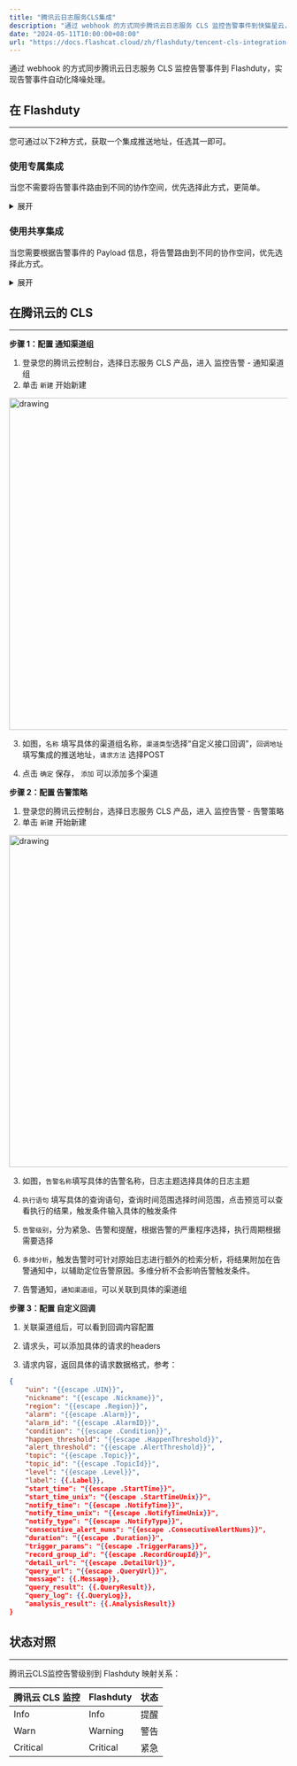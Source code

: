 ```yaml
---
title: "腾讯云日志服务CLS集成"
description: "通过 webhook 的方式同步腾讯云日志服务 CLS 监控告警事件到快猫星云，实现告警事件自动化降噪处理"
date: "2024-05-11T10:00:00+08:00"
url: "https://docs.flashcat.cloud/zh/flashduty/tencent-cls-integration-guide"
---
```


通过 webhook 的方式同步腾讯云日志服务 CLS 监控告警事件到 Flashduty，实现告警事件自动化降噪处理。

## 在 Flashduty
---
您可通过以下2种方式，获取一个集成推送地址，任选其一即可。

### 使用专属集成

当您不需要将告警事件路由到不同的协作空间，优先选择此方式，更简单。

<details>
  <summary>展开</summary>
  
  1. 进入 Flashduty 控制台，选择 **协作空间**，进入某个空间的详情页面
  2. 选择 **集成数据** tab，点击 **添加一个集成**，进入添加集成页面
  3. 选择 **腾讯云CLS** 集成，点击 **保存**，生成卡片。
  4. 点击生成的卡片，可以查看到 **推送地址**，复制备用，完成。
  
    
</details>

### 使用共享集成

当您需要根据告警事件的 Payload 信息，将告警路由到不同的协作空间，优先选择此方式。

<details>
  <summary>展开</summary>
  
  1. 进入 Flashduty 控制台，选择 **集成中心=>告警事件**，进入集成选择页面。
  2. 选择 **腾讯云CLS** 集成：
        - **集成名称**：为当前集成定义一个名称。
  3. 点击 **保存** 后，复制当前页面的新生成的 **推送地址** 备用。
  4. 点击 **创建路由**，为集成配置路由规则。您可以按条件匹配不同的告警到不同的协作空间，也可以直接设置默认协作空间作为兜底，后续再按需调整。
  5. 完成。
    
</details>

## 在腾讯云的 CLS 
---

**步骤 1：配置 通知渠道组**

<div class="md-block">

1. 登录您的腾讯云控制台，选择日志服务 CLS 产品，进入 监控告警 - 通知渠道组
2. 单击 `新建` 开始新建

<img alt="drawing" width="600" src="https://img.github.io/9TVvjInBRsJOGHYptzIJmMgCaYUTRTohbSwENzk9_bg.avif" />

3. 如图，`名称` 填写具体的渠道组名称，`渠道类型`选择“自定义接口回调”，`回调地址` 填写集成的推送地址，`请求方法` 选择POST

4. 点击 `确定` 保存， `添加` 可以添加多个渠道

</div>

**步骤 2：配置 告警策略**

<div class="md-block">


1. 登录您的腾讯云控制台，选择日志服务 CLS 产品，进入 监控告警 - 告警策略
2. 单击 `新建` 开始新建

<img alt="drawing" width="600" src="https://img.github.io/FCfCmqlCwhjze8nSa88mkVt3nUX1myHyDFygJd8_lIc.avif" />

3. 如图，`告警名称`填写具体的告警名称，日志主题选择具体的日志主题

4. `执行语句` 填写具体的查询语句，查询时间范围选择时间范围，点击预览可以查看执行的结果，触发条件输入具体的触发条件

5. `告警级别`，分为紧急、告警和提醒，根据告警的严重程序选择，执行周期根据需要选择

6. `多维分析`，触发告警时可针对原始日志进行额外的检索分析，将结果附加在告警通知中，以辅助定位告警原因。多维分析不会影响告警触发条件。

7. 告警通知，`通知渠道组`，可以关联到具体的渠道组

</div>


**步骤 3：配置 自定义回调**

<div class="md-block">

1. 关联渠道组后，可以看到回调内容配置

2. 请求头，可以添加具体的请求的headers

3. 请求内容，返回具体的请求数据格式，参考：

```json
{
    "uin": "{{escape .UIN}}",
    "nickname": "{{escape .Nickname}}",
    "region": "{{escape .Region}}",
    "alarm": "{{escape .Alarm}}",
    "alarm_id": "{{escape .AlarmID}}",
    "condition": "{{escape .Condition}}",
    "happen_threshold": "{{escape .HappenThreshold}}",
    "alert_threshold": "{{escape .AlertThreshold}}",
    "topic": "{{escape .Topic}}",
    "topic_id": "{{escape .TopicId}}",
    "level": "{{escape .Level}}",
    "label": {{.Label}},
    "start_time": "{{escape .StartTime}}",
    "start_time_unix": "{{escape .StartTimeUnix}}",
    "notify_time": "{{escape .NotifyTime}}",
    "notify_time_unix": "{{escape .NotifyTimeUnix}}",
    "notify_type": "{{escape .NotifyType}}",
    "consecutive_alert_nums": "{{escape .ConsecutiveAlertNums}}",
    "duration": "{{escape .Duration}}",
    "trigger_params": "{{escape .TriggerParams}}",
    "record_group_id": "{{escape .RecordGroupId}}",
    "detail_url": "{{escape .DetailUrl}}",
    "query_url": "{{escape .QueryUrl}}",
    "message": {{.Message}},
    "query_result": {{.QueryResult}},
    "query_log": {{.QueryLog}},
    "analysis_result": {{.AnalysisResult}}
}
```

</div>


## 状态对照
---
<div class="md-block">

腾讯云CLS监控告警级别到 Flashduty 映射关系：

| 腾讯云 CLS 监控 |  Flashduty    | 状态
| ------------- | --------- | --- |
| Info          |  Info     | 提醒
| Warn          |  Warning  | 警告
| Critical      |  Critical | 紧急

</div>
